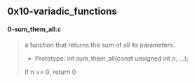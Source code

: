 ## 0x10-variadic_functions  
  
#### 0-sum_them_all.c  
  
> a function that returns the sum of all its parameters.  
>
> * Prototype:
> int sum_them_all(const unsigned int n, ...);
>
> If n == 0, return 0
